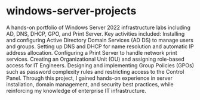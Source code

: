 # windows-server-projects
A hands-on portfolio of Windows Server 2022 infrastructure labs including AD, DNS, DHCP, GPO, and Print Server.
Key activities included:
Installing and configuring Active Directory Domain Services (AD DS) to manage users and groups.
Setting up DNS and DHCP for name resolution and automatic IP address allocation.
Configuring a Print Server to handle network print services.
Creating an Organizational Unit (OU) and assigning role-based access for IT Engineers.
Designing and implementing Group Policies (GPOs) such as password complexity rules and restricting access to the Control Panel.
Through this project, I gained hands-on experience in server installation, domain management, and security best practices, while reinforcing my knowledge of enterprise IT infrastructure.
